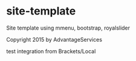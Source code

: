# site-template
Site template using mmenu, bootstrap, royalslider

Copyright 2015 by AdvantageServices

test integration from Brackets/Local